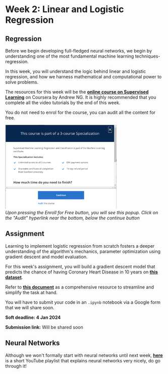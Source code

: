 # Week 2: Linear and Logistic Regression

## Regression

Before we begin developing full-fledged neural networks, we begin by understanding one of the most fundamental machine learning techniques- regression.

In this week, you will understand the logic behind linear and logistic regression, and how we harness mathematical and computational power to solve problems.

The resources for this week will be the [**online course on Supervised Learning**](https://www.coursera.org/learn/machine-learning) on Coursera by Andrew NG. It is highly recommended that you complete all the video tutorials by the end of this week.

You do not need to enrol for the course, you can audit all the content for free.

<img src="../misc/coursera_audit.png" width="70%" height="70%"></img>  
*Upon pressing the Enroll for Free button, you will see this popup. Click on the "Audit" hyperlink near the bottom, below the continue button*

## Assignment

Learning to implement logistic regression from scratch fosters a deeper understanding of the algorithm's mechanics, parameter optimization using gradient descent and model evaluation.

For this week's assignment, you will build a gradient descent model that predicts the chance of having Coronary Heart Disease in 10 years on [**this dataset**](https://www.kaggle.com/datasets/dileep070/heart-disease-prediction-using-logistic-regression).

Refer to [**this document**](https://docs.google.com/document/d/1Ubu08WX3zkUg6Jnzpal39DD7y3ofikX8v_9e9rAxs5k/edit?usp=sharing) as a comprehensive resource to streamline and simplify the task at hand.

You will have to submit your code in an ```.ipynb``` notebook via a Google form that we will share soon.

**Soft deadline: 4 Jan 2024**

**Submission link:** Will be shared soon

## Neural Networks

Although we won't formally start with neural networks until next week, [**here**](https://www.youtube.com/watch?v=aircAruvnKk) is a short YouTube playlist that explains neural networks very nicely, do go through it!
